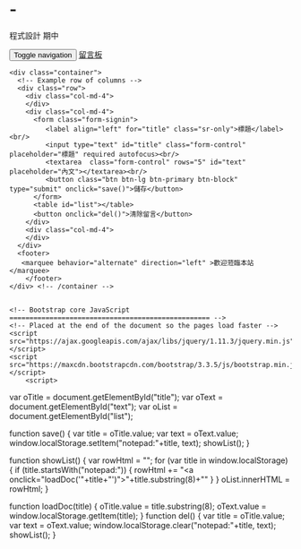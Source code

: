 # -
程式設計 期中
<!DOCTYPE html>
<html lang="en">
  <head>
    <meta charset="utf-8">
    <meta http-equiv="X-UA-Compatible" content="IE=edge">
    <meta name="viewport" content="width=device-width, initial-scale=1">
    <!-- The above 3 meta tags *must* come first in the head; any other head content must come *after* these tags -->
    <meta name="description" content="">
    <meta name="author" content="">
    <link rel="icon" href="favicon.ico">
    <title>Jumbotron Template for Bootstrap</title>
    <!-- Bootstrap core CSS -->
    <link href="https://maxcdn.bootstrapcdn.com/bootstrap/3.3.5/css/bootstrap.min.css" rel="stylesheet">
    <script src="https://maxcdn.bootstrapcdn.com/bootstrap/3.3.5/css/bootstrap-theme.min.css"></script>
<style>
/* Move down content because we have a fixed navbar that is 50px tall */
body {
  padding-top: 60px;
  padding-bottom: 20px;
  } 
marquee {
  padding-top:80px;
  }

</style>
  </head>

  <body background="CNsdU.jpg"　text="#000000"　link="#0066cc"　vlink="#336600">
    <nav class="navbar navbar-inverse navbar-fixed-top">
      <div class="container">
        <div class="navbar-header">
          <button type="button" class="navbar-toggle collapsed" data-toggle="collapse" data-target="#navbar" aria-expanded="false" aria-controls="navbar">
            <span class="sr-only">Toggle navigation</span>
            <span class="icon-bar"></span>
            <span class="icon-bar"></span>
            <span class="icon-bar"></span>
          </button>
          <a class="navbar-brand" href="#">留言板</a>
        </div>
        <div id="navbar" class="navbar-collapse collapse">
        </div><!--/.navbar-collapse -->
      </div>
    </nav>

    <div class="container">
      <!-- Example row of columns -->
      <div class="row">
        <div class="col-md-4">
        </div>
        <div class="col-md-4">
          <form class="form-signin">
             <label align="left" for="title" class="sr-only">標題</label><br/>
             <input type="text" id="title" class="form-control" placeholder="標題" required autofocus><br/>
             <textarea  class="form-control" rows="5" id="text" placeholder="內文"></textarea><br/>
             <button class="btn btn-lg btn-primary btn-block" type="submit" onclick="save()">儲存</button>
          </form>
          <table id="list"></table>
          <button onclick="del()">清除留言</button>
        </div>
        <div class="col-md-4">
        </div>
      </div> 
      <footer>
       <marquee behavior="alternate" direction="left" >歡迎蒞臨本站</marquee>
        </footer>
    </div> <!-- /container -->


    <!-- Bootstrap core JavaScript
    ================================================== -->
    <!-- Placed at the end of the document so the pages load faster -->
    <script src="https://ajax.googleapis.com/ajax/libs/jquery/1.11.3/jquery.min.js"></script>
    <script src="https://maxcdn.bootstrapcdn.com/bootstrap/3.3.5/js/bootstrap.min.js"></script>
        <script>
var oTitle = document.getElementById("title");
var oText  = document.getElementById("text");
var oList = document.getElementById("list");

function save() {
  var title = oTitle.value;
  var text  = oText.value;
  window.localStorage.setItem("notepad:"+title, text);
  showList();
}

function showList() {
  var rowHtml = "";
  for (var title in window.localStorage) {
    if (title.startsWith("notepad:")) {
      rowHtml += "<tr><td><a onclick=\"loadDoc('"+title+"')\">"+title.substring(8)+"</a></td></tr>"
    }
  }
  oList.innerHTML = rowHtml;
}

function loadDoc(title) {
  oTitle.value = title.substring(8);
  oText.value  = window.localStorage.getItem(title);
}
function del() {
  var title = oTitle.value;
  var text  = oText.value;
  window.localStorage.clear("notepad:"+title, text);
  showList();
}


</script>
  </body>
</html>
